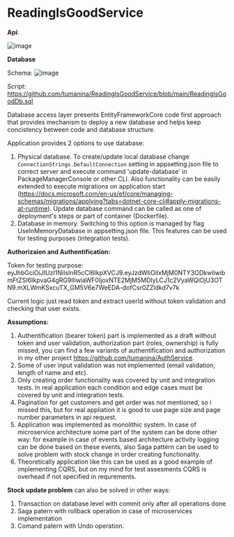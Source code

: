 # ReadingIsGoodService

<b>Api</b>:

![image](https://user-images.githubusercontent.com/17797666/147704494-c7475d50-11fc-43b7-96c0-1da69eb1f8bf.png)

<b>Database</b>

Schema:
![image](https://user-images.githubusercontent.com/17797666/147704668-fb9f6c2b-6b36-475d-9fda-9f826110f85a.png)

Script: https://github.com/tumanina/ReadingIsGoodService/blob/main/ReadingIsGoodDb.sql

Database access layer presents EntityFrameworkCore code first approach that provides mechanism to deploy a new database and helps keep concistency between code and database structure. 

Application provides 2 options to use database:
1. Physical database. 
To create/update local database change `ConnectionStrings.DefaultConnection` setting in appsetting.json file to correct server and execute command 'update-database' in PackageManagerConsole or other CLI.  Also functionality can be easily extended to execute migrations on application start (https://docs.microsoft.com/en-us/ef/core/managing-schemas/migrations/applying?tabs=dotnet-core-cli#apply-migrations-at-runtime).
Update database command can be called as one of deployment's steps or part of container (Dockerfile).
2. Database in memory. Switching to this option is managed by flag UseInMemoryDatabase in appsetting.json file. This features can be used for testing purposes (integration tests).

<b>Authorizaion and Authentification:</b>

Token for testing purpose: eyJhbGciOiJIUzI1NiIsInR5cCI6IkpXVCJ9.eyJzdWIiOiIxMjM0NTY3ODkwIiwibmFtZSI6IkpvaG4gRG9lIiwiaWF0IjoxNTE2MjM5MDIyLCJ1c2VyaWQiOjU3OTN9.mXLWmKSxcuTX_GM5V6e7WeEDA-dofCsr0ZZldkd7v7k

Current logic just read token and extract userId without token validation and checking that user exists.

<b>Assumptions:</b>
1. Authentification (bearer token) part is implemented as a draft without token and user validation, authorization part (roles, ownership) is fully missed, you can find a few variants of authentification and authorization in my other project https://github.com/tumanina/AuthService. 
2. Some of user input validation was not implemented (email validation, length of name and etc).
3. Only creating order functionality was covered by unit and integration tests. In real application each condition and edge cases must be covered by unit and integration tests.
4. Pagination for get customers and get order was not mentioned, so i missed this, but for real appliation it is good to use page size and page number parameters in api request.
5. Application was implemented as monolithic system. In case of microservice architecture some part of the system can be done other way: for example in case of events based architecture activity logging can be done based on these events, also Saga pattern can be used to solve problem with stock change in order creating functionality.
6. Theoretically application like this can be used as a good example of implementing CQRS, but on my mind for test assesments CQRS is overhead if not specified in requrements.

<b>Stock update problem</b> can also be solved in other ways:
1. Transaction on database level with commit only after all operations done
2. Saga patern with rollback operation in case of microservices implementation
3. Comand patern with Undo operation.
